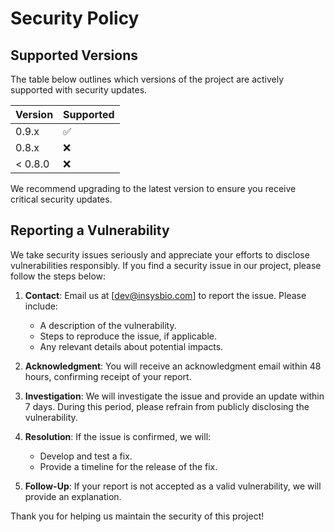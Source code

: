 # Security Policy

## Supported Versions

The table below outlines which versions of the project are actively supported with security updates. 

| Version | Supported          |
| ------- | ------------------ |
| 0.9.x   | :white_check_mark: |
| 0.8.x   | :x: |
| < 0.8.0 | :x:                |

We recommend upgrading to the latest version to ensure you receive critical security updates.

## Reporting a Vulnerability

We take security issues seriously and appreciate your efforts to disclose vulnerabilities responsibly. If you find a security issue in our project, please follow the steps below:

1. **Contact**: Email us at [dev@insysbio.com] to report the issue. Please include:
   - A description of the vulnerability.
   - Steps to reproduce the issue, if applicable.
   - Any relevant details about potential impacts.

2. **Acknowledgment**: You will receive an acknowledgment email within 48 hours, confirming receipt of your report.

3. **Investigation**: We will investigate the issue and provide an update within 7 days. During this period, please refrain from publicly disclosing the vulnerability.

4. **Resolution**: If the issue is confirmed, we will:
   - Develop and test a fix.
   - Provide a timeline for the release of the fix.

5. **Follow-Up**: If your report is not accepted as a valid vulnerability, we will provide an explanation.

Thank you for helping us maintain the security of this project!
